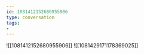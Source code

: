 ```yaml
---
id: 1081412152680955906
type: conversation
tags:
- 
---
```

![[1081412152680955906]]
![[1081429171178369025]]

